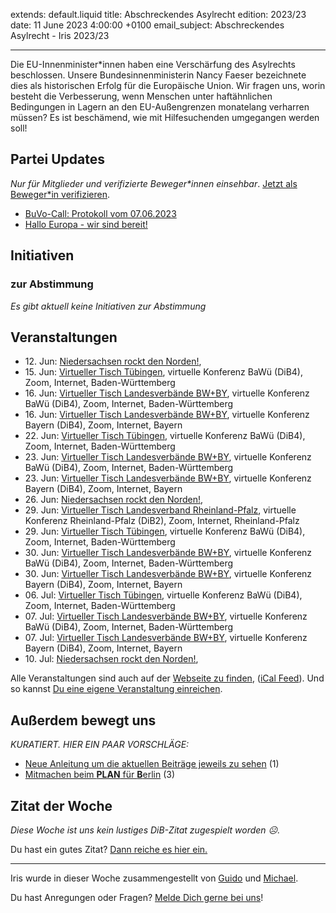 
extends: default.liquid
title: Abschreckendes Asylrecht
edition: 2023/23
date: 11 June 2023 4:00:00 +0100
email_subject: Abschreckendes Asylrecht - Iris 2023/23

---
Die EU-Innenminister\*innen haben eine Verschärfung des Asylrechts beschlossen. Unsere Bundesinnenministerin Nancy Faeser bezeichnete dies als historischen Erfolg für die Europäische Union. Wir fragen uns, worin besteht die Verbesserung, wenn Menschen unter haftähnlichen Bedingungen in Lagern an den EU-Außengrenzen monatelang verharren müssen? Es ist beschämend, wie mit Hilfesuchenden umgegangen werden soll!


## Partei Updates

_Nur für Mitglieder und verifizierte Beweger\*innen einsehbar_. [Jetzt als Beweger\*in verifizieren](https://dib.de/bewegerin-werden/).

 - [BuVo-Call: Protokoll vom 07.06.2023](https://marktplatz.dib.de/t/buvo-call-protokoll-vom-07-06-2023/40041)
 - [Hallo Europa - wir sind bereit!](https://marktplatz.dib.de/t/hallo-europa-wir-sind-bereit/40030)

## Initiativen

### zur Abstimmung
_Es gibt aktuell keine Initiativen zur Abstimmung_

## Veranstaltungen

 - 12.&nbsp;Jun: [Niedersachsen rockt den Norden!](https://dib.de/events/niedersachsen-call-2023-06-12/), 
 - 15.&nbsp;Jun: [Virtueller Tisch Tübingen](https://dib.de/events/virtueller-tisch-tuebingen-2023-06-15/), virtuelle Konferenz BaWü (DiB4), Zoom, Internet, Baden-Württemberg
 - 16.&nbsp;Jun: [Virtueller Tisch Landesverbände BW+BY](https://dib.de/events/virtueller-tisch-landesverbaende-bwby-3-2023-06-16/), virtuelle Konferenz BaWü (DiB4), Zoom, Internet, Baden-Württemberg
 - 16.&nbsp;Jun: [Virtueller Tisch Landesverbände BW+BY](https://dib.de/events/virtueller-tisch-landesverbaende-bwby-2-2023-06-16/), virtuelle Konferenz Bayern (DiB4), Zoom, Internet, Bayern
 - 22.&nbsp;Jun: [Virtueller Tisch Tübingen](https://dib.de/events/virtueller-tisch-tuebingen-2023-06-22/), virtuelle Konferenz BaWü (DiB4), Zoom, Internet, Baden-Württemberg
 - 23.&nbsp;Jun: [Virtueller Tisch Landesverbände BW+BY](https://dib.de/events/virtueller-tisch-landesverbaende-bwby-3-2023-06-23/), virtuelle Konferenz BaWü (DiB4), Zoom, Internet, Baden-Württemberg
 - 23.&nbsp;Jun: [Virtueller Tisch Landesverbände BW+BY](https://dib.de/events/virtueller-tisch-landesverbaende-bwby-2-2023-06-23/), virtuelle Konferenz Bayern (DiB4), Zoom, Internet, Bayern
 - 26.&nbsp;Jun: [Niedersachsen rockt den Norden!](https://dib.de/events/niedersachsen-call-2023-06-26/), 
 - 29.&nbsp;Jun: [Virtueller Tisch Landesverband Rheinland-Pfalz](https://dib.de/events/virtueller-tisch-landesverband-rheinland-pfalz-2023-06-29/), virtuelle Konferenz Rheinland-Pfalz (DiB2), Zoom, Internet, Rheinland-Pfalz
 - 29.&nbsp;Jun: [Virtueller Tisch Tübingen](https://dib.de/events/virtueller-tisch-tuebingen-2023-06-29/), virtuelle Konferenz BaWü (DiB4), Zoom, Internet, Baden-Württemberg
 - 30.&nbsp;Jun: [Virtueller Tisch Landesverbände BW+BY](https://dib.de/events/virtueller-tisch-landesverbaende-bwby-3-2023-06-30/), virtuelle Konferenz BaWü (DiB4), Zoom, Internet, Baden-Württemberg
 - 30.&nbsp;Jun: [Virtueller Tisch Landesverbände BW+BY](https://dib.de/events/virtueller-tisch-landesverbaende-bwby-2-2023-06-30/), virtuelle Konferenz Bayern (DiB4), Zoom, Internet, Bayern
 - 06.&nbsp;Jul: [Virtueller Tisch Tübingen](https://dib.de/events/virtueller-tisch-tuebingen-2023-07-06/), virtuelle Konferenz BaWü (DiB4), Zoom, Internet, Baden-Württemberg
 - 07.&nbsp;Jul: [Virtueller Tisch Landesverbände BW+BY](https://dib.de/events/virtueller-tisch-landesverbaende-bwby-3-2023-07-07/), virtuelle Konferenz BaWü (DiB4), Zoom, Internet, Baden-Württemberg
 - 07.&nbsp;Jul: [Virtueller Tisch Landesverbände BW+BY](https://dib.de/events/virtueller-tisch-landesverbaende-bwby-2-2023-07-07/), virtuelle Konferenz Bayern (DiB4), Zoom, Internet, Bayern
 - 10.&nbsp;Jul: [Niedersachsen rockt den Norden!](https://dib.de/events/niedersachsen-call-2023-07-10/), 
 
Alle Veranstaltungen sind auch auf der [Webseite zu finden](https://dib.de/veranstaltungen/), ([iCal Feed](https://dib.de/?ical=1)). Und so kannst [Du eine eigene Veranstaltung einreichen](https://marktplatz.dib.de/t/eine-veranstaltung-auf-der-webseite-einreichen/21379).


## Außerdem bewegt uns

_KURATIERT. HIER EIN PAAR VORSCHLÄGE:_
 - [Neue Anleitung um die aktuellen Beiträge jeweils zu sehen](https://marktplatz.dib.de/t/neue-anleitung-um-die-aktuellen-beitraege-jeweils-zu-sehen/40039) (1)
 - [Mitmachen beim **PLAN** für **B**erlin](https://marktplatz.dib.de/t/mitmachen-beim-plan-fuer-b-erlin/40035) (3)

## Zitat der Woche
_Diese Woche ist uns kein lustiges DiB-Zitat zugespielt worden ☹._

Du hast ein gutes Zitat? [Dann reiche es hier ein.](https://marktplatz.dib.de/t/fortsetzung-lustige-dib-zitate/24431)


---

Iris wurde in dieser Woche zusammengestellt von [Guido](https://marktplatz.dib.de/u/Guido/) und [Michael](https://marktplatz.dib.de/u/MichaelVoss/).

Du hast Anregungen oder Fragen? [Melde Dich gerne bei uns](https://marktplatz.dib.de/t/neu-iris-die-woechtliche-zusammenfasssung-zum-sonntagsbrunch/10990)!

